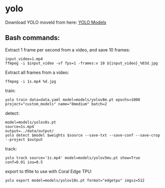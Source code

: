 # yolo

Download YOLO moveld from here: [YOLO Models](https://docs.ultralytics.com/models/)

## Bash commands:

Extract 1 frame per second from a video, and save 10 frames:
    
    input_video=1.mp4
    ffmpeg -i $input_video -vf fps=1 -frames:v 10 ${input_video}_%03d.jpg

Extract all frames from a video:

    ffmpeg -i 1s.mp4 %d.jpg


train:

    yolo train data=data.yaml model=models/yolov8m.pt epochs=1000 project="custom_models" name="8medium" batch=2


detect:

    model=models/yolov8s.pt
    source=1s.mp4
    output=../data/output/
    yolo detect $model $weights $source --save-txt --save-conf --save-crop --project $output


track:

    yolo track source='1s.mp4' model=models/yolov5mu.pt show=True conf=0.01 iou=0.5

export to tflite to use with Coral Edge TPU:

    yolo export model=models/yolov10s.pt format="edgetpu" imgsz=512

